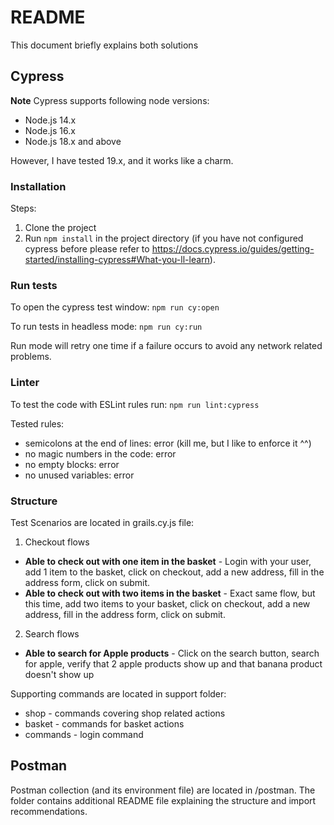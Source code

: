 # README

This document briefly explains both solutions 

## Cypress 

**Note** Cypress supports following node versions:
- Node.js 14.x
- Node.js 16.x
- Node.js 18.x and above

However, I have tested 19.x, and it works like a charm.

### Installation

Steps:
1. Clone the project
2. Run `npm install` in the project directory (if you have not configured cypress before please refer to https://docs.cypress.io/guides/getting-started/installing-cypress#What-you-ll-learn).

### Run tests
To open the cypress test window: `npm run cy:open`

To run tests in headless mode: `npm run cy:run`

Run mode will retry one time if a failure occurs to avoid any network related problems.

### Linter
To test the code with ESLint rules run: `npm run lint:cypress`

Tested rules:
- semicolons at the end of lines: error (kill me, but I like to enforce it ^^)
- no magic numbers in the code: error
- no empty blocks: error
- no unused variables: error

### Structure
Test Scenarios are located in grails.cy.js file:
1. Checkout flows
- **Able to check out with one item in the basket** - Login with your user, add 1 item to the basket, click on checkout, add a new address, fill in the address form, click on submit.
- **Able to check out with two items in the basket** - Exact same flow, but this time, add two items to your basket, click on checkout, add a new address, fill in the address form, click on submit.
2. Search flows
- **Able to search for Apple products** - Click on the search button, search for apple, verify that 2 apple products show up and that banana product doesn't show up

Supporting commands are located in support folder:
- shop - commands covering shop related actions
- basket - commands for basket actions
- commands - login command

## Postman
Postman collection (and its environment file) are located in /postman.
The folder contains additional README file explaining the structure and import recommendations.
